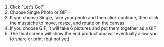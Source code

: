 1.  Click "Let's Go!"
2. Choose Single Photo or GIF
3. If you choose Single, take your photo and then click continue, then click the mustache to move, resize, and rotate on the canvas. 
4. If you choose GIF, it will take 6 pictures and put them together as a GIF
5. The final screen will show the end product and will eventually allow you to share or print (but not yet)
